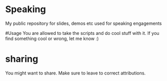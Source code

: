# Speaking
 My public repository for slides, demos etc used for speaking engagements

#Usage
 You are allowed to take the scripts and do cool stuff with it. If you find something cool or wrong, let me know :)
 
 # sharing
 You might want to share. Make sure to leave to correct attributions.
